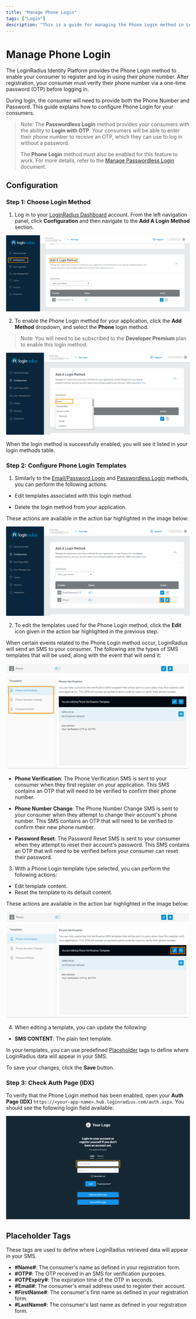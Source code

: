 ```yaml
---
title: "Manage Phone Login"
tags: ["Login"]
description: "This is a guide for managing the Phone Login method in LoginRadius."
---
```


# Manage Phone Login

The LoginRadius Identity Platform provides the Phone Login method to enable your consumer to register and log in using their phone number. After registration, your consumer must verify their phone number via a one-time password (OTP) before logging in.

During login, the consumer will need to provide both the Phone Number and Password. This guide explains how to configure Phone Login for your consumers.

> Note: The **Passwordless Login** method provides your consumers with the ability to **Login with OTP**. Your consumers will be able to enter their phone number to receive an OTP, which they can use to log in without a password. 
> 
> The **Phone Login** method must also be enabled for this feature to work. For more details, refer to the [Manage Passwordless Login](../passwordless-login/index.md) document.

## Configuration

### Step 1: Choose Login Method

1. Log in to your [LoginRadius Dashboard](https://dashboard.loginradius.com/dashboard) account. From the left navigation panel, click **Configuration** and then navigate to the **Add A Login Method** section.

![alt_text](../../assets/blog-common/configuration.png "image_tooltip")

2. To enable the Phone Login method for your application, click the **Add Method** dropdown, and select the **Phone** login method.

> Note: You will need to be subscribed to the **Developer Premium** plan to enable this login method.

![alt_text](images/add-phone-method.png "image_tooltip")

When the login method is successfully enabled, you will see it listed in your login methods table.

### Step 2: Configure Phone Login Templates

1. Similarly to the [Email/Password Login](https://lr-developer-docs.netlify.app/guide/emailpassword-login) and [Passwordless Login](https://lr-developer-docs.netlify.app/guide/passwordless-login) methods, you can perform the following actions:

* Edit templates associated with this login method.

* Delete the login method from your application.

These actions are available in the action bar highlighted in the image below:

![alt_text](images/phone-method-actions.png "image_tooltip")

2. To edit the templates used for the Phone Login method, click the **Edit** icon given in the action bar highlighted in the previous step.

When certain events related to the Phone Login method occur, LoginRadius will send an SMS to your consumer. The following are the types of SMS templates that will be used, along with the event that will send it:

![alt_text](images/phone-templates.png "image_tooltip")

* **Phone Verification**: The Phone Verification SMS is sent to your consumer when they first register on your application. This SMS contains an OTP that will need to be verified to confirm their phone number.

* **Phone Number Change**: The Phone Number Change SMS is sent to your consumer when they attempt to change their account's phone number. This SMS contains an OTP that will need to be verified to confirm their new phone number.

* **Password Reset**: The Password Reset SMS is sent to your consumer when they attempt to reset their account's password. This SMS contains an OTP that will need to be verified before your consumer can reset their password.

3. With a Phone Login template type selected, you can perform the following actions:

* Edit template content.
* Reset the template to its default content.

These actions are available in the action bar highlighted in the image below:

![alt_text](images/phone-template-edit.png "image_tooltip")

4. When editing a template, you can update the following:

* **SMS CONTENT**: The plain text template.

In your templates, you can use predefined [Placeholder](#placeholder-tags) tags to define where LoginRadius data will appear in your SMS.

To save your changes, click the **Save** button.

### Step 3: Check Auth Page (IDX)

To verify that the Phone Login method has been enabled, open your **Auth Page (IDX)** `https://<your-app-name>.hub.loginradius.com/auth.aspx`. You should see the following login field available:

![alt_text](../../assets/blog-common/idx-phone-login.png "image_tooltip")

## Placeholder Tags

These tags are used to define where LoginRadius retrieved data will appear in your SMS.

* **#Name#**: The consumer's name as defined in your registration form.
* **#OTP#**: The OTP received in an SMS for verification purposes.
* **#OTPExpiry#**: The expiration time of the OTP in seconds.
* **#Email#**: The consumer's email address used to register their account.
* **#FirstName#**: The consumer's first name as defined in your registration form.
* **#LastName#**: The consumer's last name as defined in your registration form.
